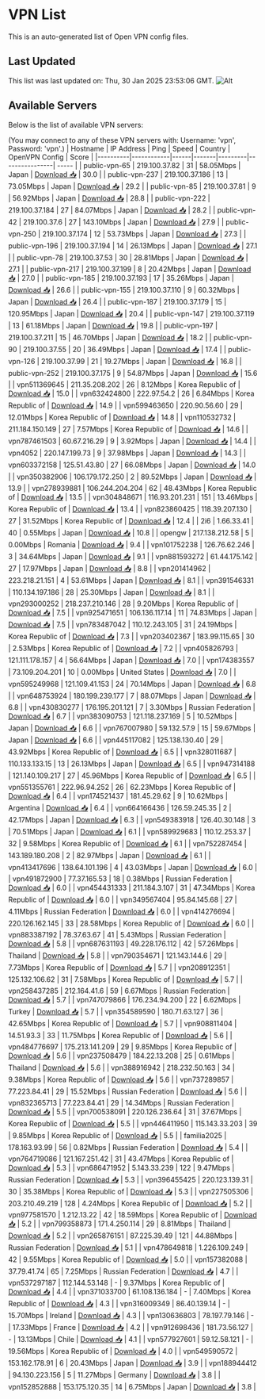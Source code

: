# VPN List

This is an auto-generated list of Open VPN config files.

## Last Updated

This list was last updated on: Thu, 30 Jan 2025 23:53:06 GMT.
![Alt](https://repobeats.axiom.co/api/embed/186b98318ef1479477931607c1ad7d823f12451f.svg "Repobeats analytics image")

## Available Servers

Below is the list of available VPN servers:

(You may connect to any of these VPN servers with: Username: 'vpn', Password: 'vpn'.)
| Hostname | IP Address | Ping | Speed | Country | OpenVPN Config | Score |
|----------|------------|------|-------|---------|----------------| ----- |
| public-vpn-65 | 219.100.37.82 | 31 | 58.05Mbps | Japan | [Download 📥](./configs/server_0_JP.ovpn) | 30.0 |
| public-vpn-237 | 219.100.37.186 | 13 | 73.05Mbps | Japan | [Download 📥](./configs/server_1_JP.ovpn) | 29.2 |
| public-vpn-85 | 219.100.37.81 | 9 | 56.92Mbps | Japan | [Download 📥](./configs/server_2_JP.ovpn) | 28.8 |
| public-vpn-222 | 219.100.37.184 | 27 | 84.07Mbps | Japan | [Download 📥](./configs/server_3_JP.ovpn) | 28.2 |
| public-vpn-42 | 219.100.37.6 | 27 | 143.10Mbps | Japan | [Download 📥](./configs/server_4_JP.ovpn) | 27.9 |
| public-vpn-250 | 219.100.37.174 | 12 | 53.73Mbps | Japan | [Download 📥](./configs/server_5_JP.ovpn) | 27.3 |
| public-vpn-196 | 219.100.37.194 | 14 | 26.13Mbps | Japan | [Download 📥](./configs/server_6_JP.ovpn) | 27.1 |
| public-vpn-78 | 219.100.37.53 | 30 | 28.81Mbps | Japan | [Download 📥](./configs/server_7_JP.ovpn) | 27.1 |
| public-vpn-217 | 219.100.37.199 | 8 | 20.42Mbps | Japan | [Download 📥](./configs/server_8_JP.ovpn) | 27.0 |
| public-vpn-185 | 219.100.37.193 | 17 | 35.26Mbps | Japan | [Download 📥](./configs/server_9_JP.ovpn) | 26.6 |
| public-vpn-155 | 219.100.37.110 | 9 | 60.32Mbps | Japan | [Download 📥](./configs/server_10_JP.ovpn) | 26.4 |
| public-vpn-187 | 219.100.37.179 | 15 | 120.95Mbps | Japan | [Download 📥](./configs/server_11_JP.ovpn) | 20.4 |
| public-vpn-147 | 219.100.37.119 | 13 | 61.18Mbps | Japan | [Download 📥](./configs/server_12_JP.ovpn) | 19.8 |
| public-vpn-197 | 219.100.37.211 | 15 | 46.70Mbps | Japan | [Download 📥](./configs/server_13_JP.ovpn) | 18.2 |
| public-vpn-90 | 219.100.37.55 | 20 | 36.49Mbps | Japan | [Download 📥](./configs/server_14_JP.ovpn) | 17.4 |
| public-vpn-126 | 219.100.37.99 | 21 | 19.27Mbps | Japan | [Download 📥](./configs/server_15_JP.ovpn) | 16.8 |
| public-vpn-252 | 219.100.37.175 | 9 | 54.87Mbps | Japan | [Download 📥](./configs/server_16_JP.ovpn) | 15.6 |
| vpn511369645 | 211.35.208.202 | 26 | 8.12Mbps | Korea Republic of | [Download 📥](./configs/server_17_KR.ovpn) | 15.0 |
| vpn632424800 | 222.97.54.2 | 26 | 6.84Mbps | Korea Republic of | [Download 📥](./configs/server_18_KR.ovpn) | 14.9 |
| vpn599463650 | 220.90.56.60 | 29 | 12.01Mbps | Korea Republic of | [Download 📥](./configs/server_19_KR.ovpn) | 14.8 |
| vpn110532732 | 211.184.150.149 | 27 | 7.57Mbps | Korea Republic of | [Download 📥](./configs/server_20_KR.ovpn) | 14.6 |
| vpn787461503 | 60.67.216.29 | 9 | 3.92Mbps | Japan | [Download 📥](./configs/server_21_JP.ovpn) | 14.4 |
| vpn4052 | 220.147.199.73 | 9 | 37.98Mbps | Japan | [Download 📥](./configs/server_22_JP.ovpn) | 14.3 |
| vpn603372158 | 125.51.43.80 | 27 | 66.08Mbps | Japan | [Download 📥](./configs/server_23_JP.ovpn) | 14.0 |
| vpn350382906 | 106.179.172.250 | 2 | 89.52Mbps | Japan | [Download 📥](./configs/server_24_JP.ovpn) | 13.9 |
| vpn278939881 | 106.244.204.204 | 62 | 48.43Mbps | Korea Republic of | [Download 📥](./configs/server_25_KR.ovpn) | 13.5 |
| vpn304848671 | 116.93.201.231 | 151 | 13.46Mbps | Korea Republic of | [Download 📥](./configs/server_26_KR.ovpn) | 13.4 |
| vpn823860425 | 118.39.207.130 | 27 | 31.52Mbps | Korea Republic of | [Download 📥](./configs/server_27_KR.ovpn) | 12.4 |
| 2i6 | 1.66.33.41 | 40 | 0.55Mbps | Japan | [Download 📥](./configs/server_28_JP.ovpn) | 10.8 |
| opengw | 217.138.212.58 | 5 | 0.00Mbps | Romania | [Download 📥](./configs/server_29_RO.ovpn) | 9.4 |
| vpn101752238 | 126.76.62.246 | 3 | 34.64Mbps | Japan | [Download 📥](./configs/server_30_JP.ovpn) | 9.1 |
| vpn881593272 | 61.44.175.142 | 27 | 17.97Mbps | Japan | [Download 📥](./configs/server_31_JP.ovpn) | 8.8 |
| vpn201414962 | 223.218.21.151 | 4 | 53.61Mbps | Japan | [Download 📥](./configs/server_32_JP.ovpn) | 8.1 |
| vpn391546331 | 110.134.197.186 | 28 | 25.30Mbps | Japan | [Download 📥](./configs/server_33_JP.ovpn) | 8.1 |
| vpn293000252 | 218.237.210.146 | 28 | 9.20Mbps | Korea Republic of | [Download 📥](./configs/server_34_KR.ovpn) | 7.5 |
| vpn925471651 | 106.136.117.14 | 11 | 74.83Mbps | Japan | [Download 📥](./configs/server_35_JP.ovpn) | 7.5 |
| vpn783487042 | 110.12.243.105 | 31 | 24.19Mbps | Korea Republic of | [Download 📥](./configs/server_36_KR.ovpn) | 7.3 |
| vpn203402367 | 183.99.115.65 | 30 | 2.53Mbps | Korea Republic of | [Download 📥](./configs/server_37_KR.ovpn) | 7.2 |
| vpn405826793 | 121.111.178.157 | 4 | 56.64Mbps | Japan | [Download 📥](./configs/server_38_JP.ovpn) | 7.0 |
| vpn174383557 | 73.109.204.201 | 10 | 0.00Mbps | United States | [Download 📥](./configs/server_39_US.ovpn) | 7.0 |
| vpn595249968 | 121.109.41.153 | 24 | 70.14Mbps | Japan | [Download 📥](./configs/server_40_JP.ovpn) | 6.8 |
| vpn648753924 | 180.199.239.177 | 7 | 88.07Mbps | Japan | [Download 📥](./configs/server_41_JP.ovpn) | 6.8 |
| vpn430830277 | 176.195.201.121 | 7 | 3.30Mbps | Russian Federation | [Download 📥](./configs/server_42_RU.ovpn) | 6.7 |
| vpn383090753 | 121.118.237.169 | 5 | 10.52Mbps | Japan | [Download 📥](./configs/server_43_JP.ovpn) | 6.6 |
| vpn767007980 | 59.132.57.9 | 15 | 59.67Mbps | Japan | [Download 📥](./configs/server_44_JP.ovpn) | 6.6 |
| vpn445117082 | 125.138.130.40 | 29 | 43.92Mbps | Korea Republic of | [Download 📥](./configs/server_45_KR.ovpn) | 6.5 |
| vpn328011687 | 110.133.133.15 | 13 | 26.13Mbps | Japan | [Download 📥](./configs/server_46_JP.ovpn) | 6.5 |
| vpn947314188 | 121.140.109.217 | 27 | 45.96Mbps | Korea Republic of | [Download 📥](./configs/server_47_KR.ovpn) | 6.5 |
| vpn551355761 | 222.96.94.252 | 26 | 62.23Mbps | Korea Republic of | [Download 📥](./configs/server_48_KR.ovpn) | 6.4 |
| vpn174521437 | 181.45.29.62 | 9 | 10.62Mbps | Argentina | [Download 📥](./configs/server_49_AR.ovpn) | 6.4 |
| vpn664166436 | 126.59.245.35 | 2 | 42.17Mbps | Japan | [Download 📥](./configs/server_50_JP.ovpn) | 6.3 |
| vpn549383918 | 126.40.30.148 | 3 | 70.51Mbps | Japan | [Download 📥](./configs/server_51_JP.ovpn) | 6.1 |
| vpn589929683 | 110.12.253.37 | 32 | 9.58Mbps | Korea Republic of | [Download 📥](./configs/server_52_KR.ovpn) | 6.1 |
| vpn752287454 | 143.189.180.208 | 2 | 82.97Mbps | Japan | [Download 📥](./configs/server_53_JP.ovpn) | 6.1 |
| vpn413417696 | 138.64.101.196 | 4 | 43.03Mbps | Japan | [Download 📥](./configs/server_54_JP.ovpn) | 6.0 |
| vpn491872900 | 77.37.165.53 | 18 | 0.38Mbps | Russian Federation | [Download 📥](./configs/server_55_RU.ovpn) | 6.0 |
| vpn454431333 | 211.184.3.107 | 31 | 47.34Mbps | Korea Republic of | [Download 📥](./configs/server_56_KR.ovpn) | 6.0 |
| vpn349567404 | 95.84.145.68 | 27 | 4.11Mbps | Russian Federation | [Download 📥](./configs/server_57_RU.ovpn) | 6.0 |
| vpn414276694 | 220.126.162.145 | 33 | 28.58Mbps | Korea Republic of | [Download 📥](./configs/server_58_KR.ovpn) | 6.0 |
| vpn883387192 | 78.37.63.67 | 41 | 5.43Mbps | Russian Federation | [Download 📥](./configs/server_59_RU.ovpn) | 5.8 |
| vpn687631193 | 49.228.176.112 | 42 | 57.26Mbps | Thailand | [Download 📥](./configs/server_60_TH.ovpn) | 5.8 |
| vpn790354671 | 121.143.144.6 | 29 | 7.73Mbps | Korea Republic of | [Download 📥](./configs/server_61_KR.ovpn) | 5.7 |
| vpn208912351 | 125.132.106.62 | 31 | 7.58Mbps | Korea Republic of | [Download 📥](./configs/server_62_KR.ovpn) | 5.7 |
| vpn258437285 | 212.164.41.6 | 59 | 6.67Mbps | Russian Federation | [Download 📥](./configs/server_63_RU.ovpn) | 5.7 |
| vpn747079866 | 176.234.94.200 | 22 | 6.62Mbps | Turkey | [Download 📥](./configs/server_64_TR.ovpn) | 5.7 |
| vpn354589590 | 180.71.63.127 | 36 | 42.65Mbps | Korea Republic of | [Download 📥](./configs/server_65_KR.ovpn) | 5.7 |
| vpn908811404 | 14.51.93.3 | 33 | 11.75Mbps | Korea Republic of | [Download 📥](./configs/server_66_KR.ovpn) | 5.6 |
| vpn484776697 | 175.213.141.209 | 29 | 9.85Mbps | Korea Republic of | [Download 📥](./configs/server_67_KR.ovpn) | 5.6 |
| vpn237508479 | 184.22.13.208 | 25 | 0.61Mbps | Thailand | [Download 📥](./configs/server_68_TH.ovpn) | 5.6 |
| vpn388916942 | 218.232.50.163 | 34 | 9.38Mbps | Korea Republic of | [Download 📥](./configs/server_69_KR.ovpn) | 5.6 |
| vpn737289857 | 77.223.84.41 | 29 | 15.52Mbps | Russian Federation | [Download 📥](./configs/server_70_RU.ovpn) | 5.6 |
| vpn832365713 | 77.223.84.41 | 29 | 14.34Mbps | Russian Federation | [Download 📥](./configs/server_71_RU.ovpn) | 5.5 |
| vpn700538091 | 220.126.236.64 | 31 | 37.67Mbps | Korea Republic of | [Download 📥](./configs/server_72_KR.ovpn) | 5.5 |
| vpn446411950 | 115.143.33.203 | 39 | 9.85Mbps | Korea Republic of | [Download 📥](./configs/server_73_KR.ovpn) | 5.5 |
| familia2025 | 178.163.93.99 | 56 | 0.82Mbps | Russian Federation | [Download 📥](./configs/server_74_RU.ovpn) | 5.4 |
| vpn764719086 | 121.167.251.42 | 31 | 43.47Mbps | Korea Republic of | [Download 📥](./configs/server_75_KR.ovpn) | 5.3 |
| vpn686471952 | 5.143.33.239 | 122 | 9.47Mbps | Russian Federation | [Download 📥](./configs/server_76_RU.ovpn) | 5.3 |
| vpn396455425 | 220.123.139.31 | 30 | 35.38Mbps | Korea Republic of | [Download 📥](./configs/server_77_KR.ovpn) | 5.3 |
| vpn227505306 | 203.210.49.219 | 128 | 4.24Mbps | Korea Republic of | [Download 📥](./configs/server_78_KR.ovpn) | 5.2 |
| vpn977581570 | 1.212.13.22 | 42 | 18.59Mbps | Korea Republic of | [Download 📥](./configs/server_79_KR.ovpn) | 5.2 |
| vpn799358873 | 171.4.250.114 | 29 | 8.81Mbps | Thailand | [Download 📥](./configs/server_80_TH.ovpn) | 5.2 |
| vpn265876151 | 87.225.39.49 | 121 | 44.88Mbps | Russian Federation | [Download 📥](./configs/server_81_RU.ovpn) | 5.1 |
| vpn478649818 | 1.226.109.249 | 42 | 9.55Mbps | Korea Republic of | [Download 📥](./configs/server_82_KR.ovpn) | 5.0 |
| vpn157382088 | 37.79.41.74 | 65 | 7.25Mbps | Russian Federation | [Download 📥](./configs/server_83_RU.ovpn) | 4.7 |
| vpn537297187 | 112.144.53.148 | - | 9.37Mbps | Korea Republic of | [Download 📥](./configs/server_84_KR.ovpn) | 4.4 |
| vpn371033700 | 61.108.136.184 | - | 7.40Mbps | Korea Republic of | [Download 📥](./configs/server_85_KR.ovpn) | 4.3 |
| vpn316009349 | 86.40.139.14 | - | 15.70Mbps | Ireland | [Download 📥](./configs/server_86_IE.ovpn) | 4.3 |
| vpn130636803 | 78.197.79.146 | - | 17.33Mbps | France | [Download 📥](./configs/server_87_FR.ovpn) | 4.2 |
| vpn912698436 | 181.73.56.127 | - | 13.13Mbps | Chile | [Download 📥](./configs/server_88_CL.ovpn) | 4.1 |
| vpn577927601 | 59.12.58.121 | - | 19.56Mbps | Korea Republic of | [Download 📥](./configs/server_89_KR.ovpn) | 4.0 |
| vpn549590572 | 153.162.178.91 | 6 | 20.43Mbps | Japan | [Download 📥](./configs/server_90_JP.ovpn) | 3.9 |
| vpn188944412 | 94.130.223.156 | 5 | 11.27Mbps | Germany | [Download 📥](./configs/server_91_DE.ovpn) | 3.8 |
| vpn152852888 | 153.175.120.35 | 14 | 6.75Mbps | Japan | [Download 📥](./configs/server_92_JP.ovpn) | 3.8 |
